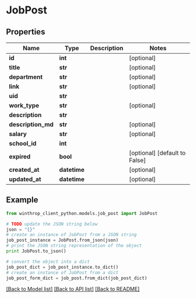 # JobPost


## Properties
Name | Type | Description | Notes
------------ | ------------- | ------------- | -------------
**id** | **int** |  | [optional] 
**title** | **str** |  | [optional] 
**department** | **str** |  | [optional] 
**link** | **str** |  | [optional] 
**uid** | **str** |  | 
**work_type** | **str** |  | [optional] 
**description** | **str** |  | 
**description_md** | **str** |  | [optional] 
**salary** | **str** |  | [optional] 
**school_id** | **int** |  | 
**expired** | **bool** |  | [optional] [default to False]
**created_at** | **datetime** |  | [optional] 
**updated_at** | **datetime** |  | [optional] 

## Example

```python
from winthrop_client_python.models.job_post import JobPost

# TODO update the JSON string below
json = "{}"
# create an instance of JobPost from a JSON string
job_post_instance = JobPost.from_json(json)
# print the JSON string representation of the object
print JobPost.to_json()

# convert the object into a dict
job_post_dict = job_post_instance.to_dict()
# create an instance of JobPost from a dict
job_post_form_dict = job_post.from_dict(job_post_dict)
```
[[Back to Model list]](../README.md#documentation-for-models) [[Back to API list]](../README.md#documentation-for-api-endpoints) [[Back to README]](../README.md)


